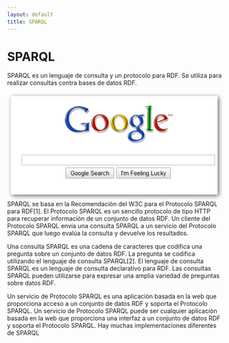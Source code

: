 ```yaml
---
layout: default
title: SPARQL
---
```


<div id="contact">
  <h1 class="pageTitle">SPARQL</h1>
  <p class="intro">
  SPARQL es un lenguaje de consulta y un protocolo para RDF. Se utiliza para realizar consultas contra bases de datos RDF.</p>
<p>
<img src="/assets/img/google.jpg" style="display: block; margin-left: auto; margin-right: auto;">
SPARQL se basa en la Recomendación del W3C para el Protocolo SPARQL para RDF[1]. El Protocolo SPARQL es un sencillo protocolo de tipo HTTP para recuperar información de un conjunto de datos RDF. Un cliente del Protocolo SPARQL envía una consulta SPARQL a un servicio del Protocolo SPARQL que luego evalúa la consulta y devuelve los resultados.

Una consulta SPARQL es una cadena de caracteres que codifica una pregunta sobre un conjunto de datos RDF. La pregunta se codifica utilizando el lenguaje de consulta SPARQL[2]. El lenguaje de consulta SPARQL es un lenguaje de consulta declarativo para RDF. Las consultas SPARQL pueden utilizarse para expresar una amplia variedad de preguntas sobre datos RDF.

Un servicio de Protocolo SPARQL es una aplicación basada en la web que proporciona acceso a un conjunto de datos RDF y soporta el Protocolo SPARQL. Un servicio de Protocolo SPARQL puede ser cualquier aplicación basada en la web que proporciona una interfaz a un conjunto de datos RDF y soporta el Protocolo SPARQL. Hay muchas implementaciones diferentes de SPARQL
</p>